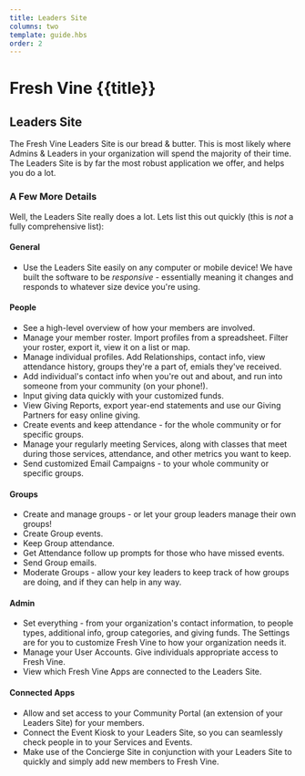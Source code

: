 ```yaml
---
title: Leaders Site
columns: two
template: guide.hbs
order: 2
---
```


# Fresh Vine {{title}}

## Leaders Site  

The Fresh Vine Leaders Site is our bread & butter. This is most likely where Admins & Leaders in your organization will spend the majority of their time. The Leaders Site is by far the most robust application we offer, and helps you do a lot.  


### A Few More Details  

Well, the Leaders Site really does a lot. Lets list this out quickly (this is *not* a fully comprehensive list):  

#### General  

*  Use the Leaders Site easily on any computer or mobile device! We have built the software to be *responsive* - essentially meaning it changes and responds to whatever size device you're using.  

#### People  

*  See a high-level overview of how your members are involved.  
*  Manage your member roster. Import profiles from a spreadsheet. Filter your roster, export it, view it on a list or map.   
*  Manage individual profiles. Add Relationships, contact info, view attendance history, groups they're a part of, emials they've received.  
*  Add individual's contact info when you're out and about, and run into someone from your community (on your phone!).  
*  Input giving data quickly with your customized funds.   
*  View Giving Reports, export year-end statements and use our Giving Partners for easy online giving.  
*  Create events and keep attendance - for the whole community or for specific groups.  
*  Manage your regularly meeting Services, along with classes that meet during those services, attendance, and other metrics you want to keep.  
*  Send customized Email Campaigns - to your whole community or specific groups.  

#### Groups 
 
*  Create and manage groups - or let your group leaders manage their own groups!  
*  Create Group events.  
*  Keep Group attendance.  
*  Get Attendance follow up prompts for those who have missed events.  
*  Send Group emails.  
*  Moderate Groups - allow your key leaders to keep track of how groups are doing, and if they can help in any way.  

#### Admin

*  Set everything - from your organization's contact information, to people types, additional info, group categories, and giving funds. The Settings are for you to customize Fresh Vine to how your organization needs it.  
*  Manage your User Accounts. Give individuals appropriate access to Fresh Vine.  
*  View which Fresh Vine Apps are connected to the Leaders Site.  

#### Connected Apps    

*  Allow and set access to your Community Portal (an extension of your Leaders Site) for your members.  
*  Connect the Event Kiosk to your Leaders Site, so you can seamlessly check people in to your Services and Events. 
*  Make use of the Concierge Site in conjunction with your Leaders Site to quickly and simply add new members to Fresh Vine. 
